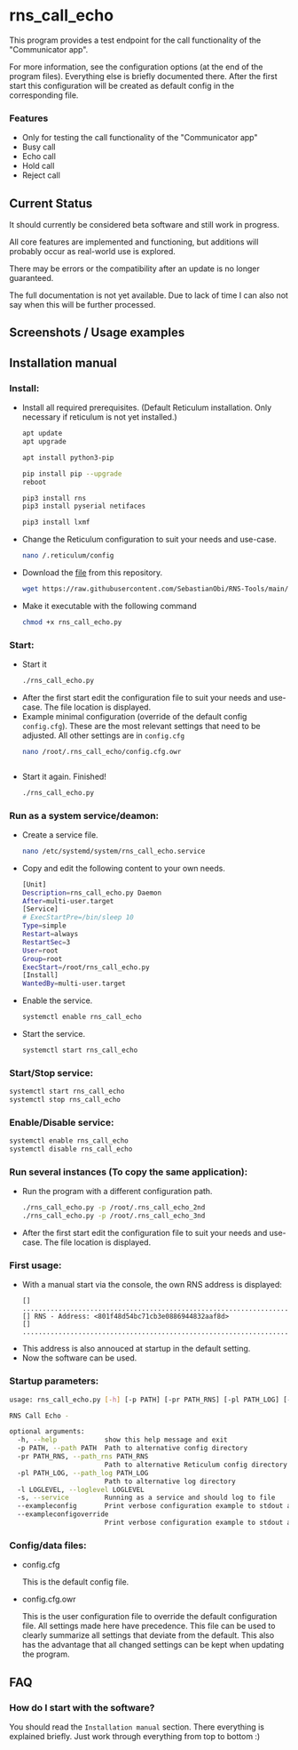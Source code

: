 # rns_call_echo
This program provides a test endpoint for the call functionality of the "Communicator app".

For more information, see the configuration options (at the end of the program files). Everything else is briefly documented there. After the first start this configuration will be created as default config in the corresponding file.


### Features
- Only for testing the call functionality of the "Communicator app"
- Busy call
- Echo call
- Hold call
- Reject call


## Current Status
It should currently be considered beta software and still work in progress.

All core features are implemented and functioning, but additions will probably occur as real-world use is explored.

There may be errors or the compatibility after an update is no longer guaranteed.

The full documentation is not yet available. Due to lack of time I can also not say when this will be further processed.


## Screenshots / Usage examples


## Installation manual

### Install:
- Install all required prerequisites. (Default Reticulum installation. Only necessary if reticulum is not yet installed.)
  ```bash
  apt update
  apt upgrade
  
  apt install python3-pip
  
  pip install pip --upgrade
  reboot
  
  pip3 install rns
  pip3 install pyserial netifaces
  
  pip3 install lxmf
  ```
- Change the Reticulum configuration to suit your needs and use-case.
  ```bash
  nano /.reticulum/config
  ```
- Download the [file](rns_call_echo.py) from this repository.
  ```bash
  wget https://raw.githubusercontent.com/SebastianObi/RNS-Tools/main/rns_call_echo/rns_call_echo.py
  ```
- Make it executable with the following command
  ```bash
  chmod +x rns_call_echo.py
  ```

### Start:
- Start it
  ```bash
  ./rns_call_echo.py
  ```
- After the first start edit the configuration file to suit your needs and use-case. The file location is displayed.
- Example minimal configuration (override of the default config `config.cfg`). These are the most relevant settings that need to be adjusted. All other settings are in `config.cfg`
  ```bash
  nano /root/.rns_call_echo/config.cfg.owr
  ```
  ```bash
  ```
- Start it again. Finished!
  ```bash
  ./rns_call_echo.py
  ```


### Run as a system service/deamon:
- Create a service file.
  ```bash
  nano /etc/systemd/system/rns_call_echo.service
  ```
- Copy and edit the following content to your own needs.
  ```bash
  [Unit]
  Description=rns_call_echo.py Daemon
  After=multi-user.target
  [Service]
  # ExecStartPre=/bin/sleep 10
  Type=simple
  Restart=always
  RestartSec=3
  User=root
  Group=root
  ExecStart=/root/rns_call_echo.py
  [Install]
  WantedBy=multi-user.target
  ```
- Enable the service.
  ```bash
  systemctl enable rns_call_echo
  ```
- Start the service.
  ```bash
  systemctl start rns_call_echo
  ```


### Start/Stop service:
  ```bash
  systemctl start rns_call_echo
  systemctl stop rns_call_echo
  ```


### Enable/Disable service:
  ```bash
  systemctl enable rns_call_echo
  systemctl disable rns_call_echo
  ```


### Run several instances (To copy the same application):
- Run the program with a different configuration path.
  ```bash
  ./rns_call_echo.py -p /root/.rns_call_echo_2nd
  ./rns_call_echo.py -p /root/.rns_call_echo_3nd
  ```
- After the first start edit the configuration file to suit your needs and use-case. The file location is displayed.


### First usage:
- With a manual start via the console, the own RNS address is displayed:
  ```
  [] ...............................................................................
  [] RNS - Address: <801f48d54bc71cb3e0886944832aaf8d>
  [] ...............................................................................`
  ```
- This address is also annouced at startup in the default setting.
- Now the software can be used.


### Startup parameters:
```bash
usage: rns_call_echo.py [-h] [-p PATH] [-pr PATH_RNS] [-pl PATH_LOG] [-l LOGLEVEL] [-s] [--exampleconfig] [--exampleconfigoverride]

RNS Call Echo -

optional arguments:
  -h, --help            show this help message and exit
  -p PATH, --path PATH  Path to alternative config directory
  -pr PATH_RNS, --path_rns PATH_RNS
                        Path to alternative Reticulum config directory
  -pl PATH_LOG, --path_log PATH_LOG
                        Path to alternative log directory
  -l LOGLEVEL, --loglevel LOGLEVEL
  -s, --service         Running as a service and should log to file
  --exampleconfig       Print verbose configuration example to stdout and exit
  --exampleconfigoverride
                        Print verbose configuration example to stdout and exit
```


### Config/data files:
- config.cfg
  
  This is the default config file.

- config.cfg.owr
  
  This is the user configuration file to override the default configuration file.
  All settings made here have precedence.
  This file can be used to clearly summarize all settings that deviate from the default.
  This also has the advantage that all changed settings can be kept when updating the program.


## FAQ

### How do I start with the software?
You should read the `Installation manual` section. There everything is explained briefly. Just work through everything from top to bottom :)
